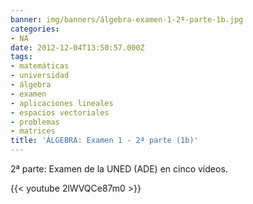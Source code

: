```yaml
---
banner: img/banners/álgebra-examen-1-2ª-parte-1b.jpg
categories:
- NA
date: 2012-12-04T13:50:57.000Z
tags:
- matemáticas
- universidad
- álgebra
- examen
- aplicaciones lineales
- espacios vectoriales
- problemas
- matrices
title: 'ÁLGEBRA: Examen 1 - 2ª parte (1b)'
---
```


2ª parte: Examen de la UNED (ADE) en cinco vídeos.

{{< youtube 2lWVQCe87m0 >}}
